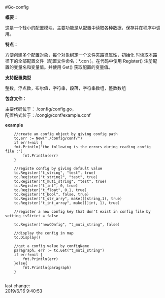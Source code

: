 #Go-config

**概要：**   

这是一个轻小的配置模块，主要功能是从配置中读取各种数据，保存并在程序中调用。


**特点：**

方便创建多个配置对象，每个对象绑定一个文件夹路径属性，初始化
时读取本路径下的全部配置文件（配置文件命名：*.con )。在代码中使用
Register() 注册配置的变量名和变量值。并使用 Get() 获取配置的变量值。



**支持配置类型**   
     
整数，浮点数，布尔值，字符串，段落，字符串数组，整数数组    

**包含文件：**   

主要代码位于： /config/config.go，   
配置格式位于：/congig/conf/example.conf

**example**   

    	//create an config object by giving config path
    	tc,err := New("./config/conf/")
    	if err!=nil {
    	fmt.Println("the following is the errors during reading config file :")
    		fmt.Println(err)
    	}
    
    	//registe config by giving default value
    	tc.Register("t_string", "test", true)
    	tc.Register("t_string2", "test", true)
    	tc.Register("t_muti_string", "test", true)
    	tc.Register("t_int", 0, true)
    	tc.Register("t_float", 0.1, true)
    	tc.Register("t_bool", false, true)
    	tc.Register("t_str_arry", make([]string,1), true)
    	tc.Register("t_int_array", make([]int, 1), true)

    	//register a new config key that don't exist in config file by setting isStrict = false   

    	tc.Register("newCOnfig", "t_muti_string", false)
    	
    	//display the config in map
    	tc.Display()
    
    	//get a config value by configName
    	paragraph, err := tc.Get("t_muti_string")
    	if err!=nil {
    		fmt.Println(err)
    	}else{
    		fmt.Println(paragraph)
    	}
    

## 

last change:   
2019/6/16 9:40:53 
